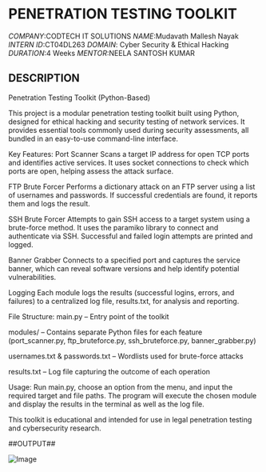 # PENETRATION TESTING TOOLKIT
*COMPANY*:CODTECH IT SOLUTIONS
*NAME*:Mudavath Mallesh Nayak
*INTERN ID*:CT04DL263
*DOMAIN*: Cyber Security & Ethical Hacking
*DURATION*:4 Weeks
*MENTOR*:NEELA SANTOSH KUMAR

## DESCRIPTION ##
Penetration Testing Toolkit (Python-Based)

This project is a modular penetration testing toolkit built using Python, designed for ethical hacking and security testing of network services. It provides essential tools commonly used during security assessments, all bundled in an easy-to-use command-line interface.

Key Features:
Port Scanner
Scans a target IP address for open TCP ports and identifies active services. It uses socket connections to check which ports are open, helping assess the attack surface.

FTP Brute Forcer
Performs a dictionary attack on an FTP server using a list of usernames and passwords. If successful credentials are found, it reports them and logs the result.

SSH Brute Forcer
Attempts to gain SSH access to a target system using a brute-force method. It uses the paramiko library to connect and authenticate via SSH. Successful and failed login attempts are printed and logged.

Banner Grabber
Connects to a specified port and captures the service banner, which can reveal software versions and help identify potential vulnerabilities.

Logging
Each module logs the results (successful logins, errors, and failures) to a centralized log file, results.txt, for analysis and reporting.

File Structure:
main.py – Entry point of the toolkit

modules/ – Contains separate Python files for each feature (port_scanner.py, ftp_bruteforce.py, ssh_bruteforce.py, banner_grabber.py)

usernames.txt & passwords.txt – Wordlists used for brute-force attacks

results.txt – Log file capturing the outcome of each operation

Usage:
Run main.py, choose an option from the menu, and input the required target and file paths. The program will execute the chosen module and display the results in the terminal as well as the log file.

This toolkit is educational and intended for use in legal penetration testing and cybersecurity research.

##OUTPUT##

![Image](https://github.com/user-attachments/assets/a1241496-f138-4de6-998e-db0f554d5707)

